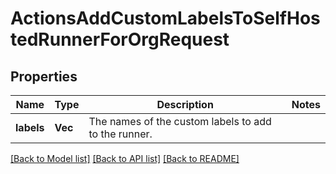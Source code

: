 # ActionsAddCustomLabelsToSelfHostedRunnerForOrgRequest

## Properties

Name | Type | Description | Notes
------------ | ------------- | ------------- | -------------
**labels** | **Vec<String>** | The names of the custom labels to add to the runner. | 

[[Back to Model list]](../README.md#documentation-for-models) [[Back to API list]](../README.md#documentation-for-api-endpoints) [[Back to README]](../README.md)


